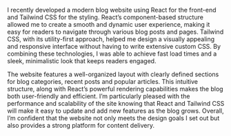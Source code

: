 I recently developed a modern blog website using React for the front-end and Tailwind CSS for the styling. React’s component-based structure allowed me to create a smooth and dynamic user experience, making it easy for readers to navigate through various blog posts and pages. Tailwind CSS, with its utility-first approach, helped me design a visually appealing and responsive interface without having to write extensive custom CSS. By combining these technologies, I was able to achieve fast load times and a sleek, minimalistic look that keeps readers engaged.

The website features a well-organized layout with clearly defined sections for blog categories, recent posts and popular articles. This intuitive structure, along with React’s powerful rendering capabilities makes the blog both user-friendly and efficient. I’m particularly pleased with the performance and scalability of the site knowing that React and Tailwind CSS will make it easy to update and add new features as the blog grows. Overall, I’m confident that the website not only meets the design goals I set out but also provides a strong platform for content delivery.
